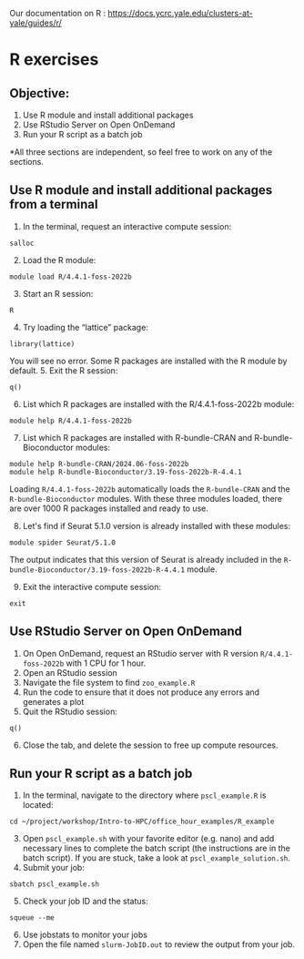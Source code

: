 Our documentation on R : https://docs.ycrc.yale.edu/clusters-at-yale/guides/r/

# R exercises

## Objective:
1. Use R module and install additional packages
2. Use RStudio Server on Open OnDemand
3. Run your R script as a batch job   

*All three sections are independent, so feel free to work on any of the sections. 

## Use R module and install additional packages from a terminal

1. In the terminal, request an interactive compute session:
```
salloc
```
2. Load the R module:
```
module load R/4.4.1-foss-2022b
```
3. Start an R session:
```
R
```
4. Try loading the “lattice” package:
```
library(lattice)
```
You will see no error. Some R packages are installed with the R module by default.
5. Exit the R session:
```
q()
```
6. List which R packages are installed with the R/4.4.1-foss-2022b module:
```
module help R/4.4.1-foss-2022b
```
7. List which R packages are installed with  R-bundle-CRAN and R-bundle-Bioconductor modules:
```
module help R-bundle-CRAN/2024.06-foss-2022b
module help R-bundle-Bioconductor/3.19-foss-2022b-R-4.4.1
```
Loading `R/4.4.1-foss-2022b` automatically loads the `R-bundle-CRAN` and the `R-bundle-Bioconductor` modules. With these three modules loaded, there are over 1000 R packages installed and ready to use.

8. Let's find if Seurat 5.1.0 version is already installed with these modules:
```
module spider Seurat/5.1.0
```
The output indicates that this version of Seurat is already included in the `R-bundle-Bioconductor/3.19-foss-2022b-R-4.4.1` module.

9. Exit the interactive compute session:
```
exit
```
## Use RStudio Server on Open OnDemand

1. On Open OnDemand, request an RStudio server with R version `R/4.4.1-foss-2022b` with 1 CPU for 1 hour.
2. Open an RStudio session 
3. Navigate the file system to find `zoo_example.R`
4. Run the code to ensure that it does not produce any errors and generates a plot 
5. Quit the RStudio session:
```
q()
```
6. Close the tab, and delete the session to free up compute resources. 

## Run your R script as a batch job 

1. In the terminal, navigate to the directory where `pscl_example.R` is located:
```
cd ~/project/workshop/Intro-to-HPC/office_hour_examples/R_example
```
3. Open `pscl_example.sh` with your favorite editor (e.g. nano) and add necessary lines to complete the batch script (the instructions are in the batch script). If you are stuck, take a look at `pscl_example_solution.sh`.
4. Submit your job:
```
sbatch pscl_example.sh
```
5. Check your job ID and the status:
```
squeue --me
```
6. Use jobstats to monitor your jobs
7. Open the file named `slurm-JobID.out` to review the output from your job.  


